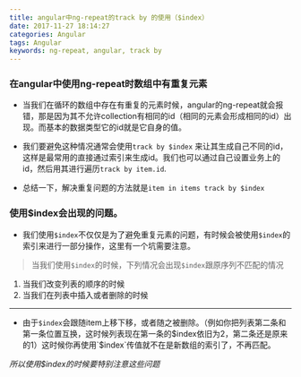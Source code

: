 ```yaml
---
title: angular中ng-repeat的track by 的使用（$index）
date: 2017-11-27 18:14:27
categories: Angular
tags: Angular
keywords: ng-repeat, angular, track by
---
```


### 在angular中使用ng-repeat时数组中有重复元素

-  当我们在循环的数组中存在有重复的元素时候，angular的ng-repeat就会报错，那是因为其不允许collection有相同的id（相同的元素会形成相同的id）出现。而基本的数据类型它的id就是它自身的值。

<!-- more -->
-  我们要避免这种情况通常会使用`track by $index` 来让其生成自己不同的id，这样是最常用的直接通过索引来生成id。我们也可以通过自己设置业务上的id，然后用其进行遍历`track by item.id`.

-  总结一下，解决重复问题的方法就是`item in items track by $index`

###  使用$index会出现的问题。

-  我们使用`$index`不仅仅是为了避免重复元素的问题，有时候会被使用`$index`的索引来进行一部分操作，这里有一个坑需要注意。

> 当我们使用`$index`的时候，下列情况会出现`$index`跟原序列不匹配的情况

 1. 当我们改变列表的顺序的时候
 2. 当我们在列表中插入或者删除的时候


----------


-  由于`$index`会跟随item上移下移，或者随之被删除。（例如你把列表第二条和第一条位置互换，这时候列表现在第一条的$index依旧为2，第二条还是原来的1）这时候你再使用`$index`传值就不在是新数组的索引了，不再匹配。

*所以使用$index的时候要特别注意这些问题*

